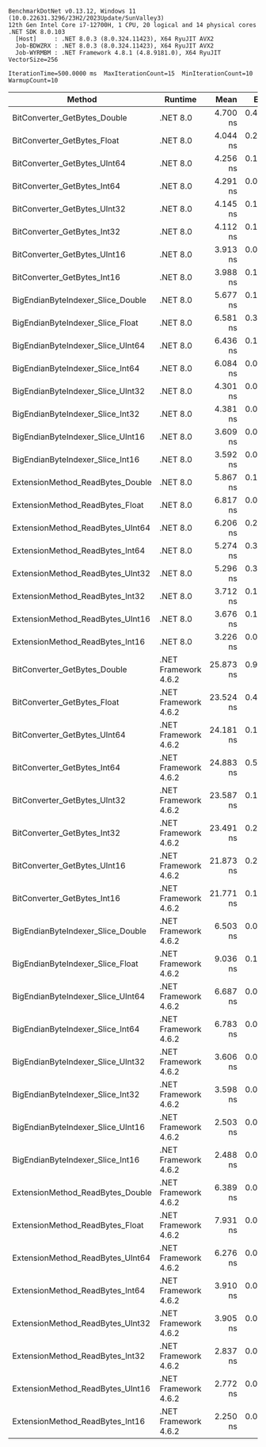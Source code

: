 ```

BenchmarkDotNet v0.13.12, Windows 11 (10.0.22631.3296/23H2/2023Update/SunValley3)
12th Gen Intel Core i7-12700H, 1 CPU, 20 logical and 14 physical cores
.NET SDK 8.0.103
  [Host]     : .NET 8.0.3 (8.0.324.11423), X64 RyuJIT AVX2
  Job-BDWZRX : .NET 8.0.3 (8.0.324.11423), X64 RyuJIT AVX2
  Job-WYRMBM : .NET Framework 4.8.1 (4.8.9181.0), X64 RyuJIT VectorSize=256

IterationTime=500.0000 ms  MaxIterationCount=15  MinIterationCount=10
WarmupCount=10

```

| Method                            | Runtime              |      Mean |     Error |    StdDev | Ratio | RatioSD |
|-----------------------------------|----------------------|----------:|----------:|----------:|------:|--------:|
| BitConverter_GetBytes_Double      | .NET 8.0             |  4.700 ns | 0.4107 ns | 0.3641 ns |  1.21 |    0.10 |
| BitConverter_GetBytes_Float       | .NET 8.0             |  4.044 ns | 0.2149 ns | 0.1794 ns |  1.01 |    0.05 |
| BitConverter_GetBytes_UInt64      | .NET 8.0             |  4.256 ns | 0.1399 ns | 0.1092 ns |  1.08 |    0.04 |
| BitConverter_GetBytes_Int64       | .NET 8.0             |  4.291 ns | 0.0824 ns | 0.0431 ns |  1.08 |    0.03 |
| BitConverter_GetBytes_UInt32      | .NET 8.0             |  4.145 ns | 0.1137 ns | 0.0888 ns |  1.04 |    0.02 |
| BitConverter_GetBytes_Int32       | .NET 8.0             |  4.112 ns | 0.1062 ns | 0.0632 ns |  1.03 |    0.02 |
| BitConverter_GetBytes_UInt16      | .NET 8.0             |  3.913 ns | 0.0502 ns | 0.0299 ns |  0.98 |    0.02 |
| BitConverter_GetBytes_Int16       | .NET 8.0             |  3.988 ns | 0.1058 ns | 0.0700 ns |  1.00 |    0.00 |
| BigEndianByteIndexer_Slice_Double | .NET 8.0             |  5.677 ns | 0.1189 ns | 0.0786 ns |  1.42 |    0.04 |
| BigEndianByteIndexer_Slice_Float  | .NET 8.0             |  6.581 ns | 0.3449 ns | 0.3226 ns |  1.62 |    0.06 |
| BigEndianByteIndexer_Slice_UInt64 | .NET 8.0             |  6.436 ns | 0.1713 ns | 0.1133 ns |  1.61 |    0.03 |
| BigEndianByteIndexer_Slice_Int64  | .NET 8.0             |  6.084 ns | 0.0562 ns | 0.0372 ns |  1.53 |    0.03 |
| BigEndianByteIndexer_Slice_UInt32 | .NET 8.0             |  4.301 ns | 0.0641 ns | 0.0424 ns |  1.08 |    0.03 |
| BigEndianByteIndexer_Slice_Int32  | .NET 8.0             |  4.381 ns | 0.0611 ns | 0.0404 ns |  1.10 |    0.02 |
| BigEndianByteIndexer_Slice_UInt16 | .NET 8.0             |  3.609 ns | 0.0591 ns | 0.0351 ns |  0.91 |    0.02 |
| BigEndianByteIndexer_Slice_Int16  | .NET 8.0             |  3.592 ns | 0.0433 ns | 0.0258 ns |  0.90 |    0.02 |
| ExtensionMethod_ReadBytes_Double  | .NET 8.0             |  5.867 ns | 0.1310 ns | 0.0866 ns |  1.47 |    0.03 |
| ExtensionMethod_ReadBytes_Float   | .NET 8.0             |  6.817 ns | 0.0910 ns | 0.0541 ns |  1.71 |    0.04 |
| ExtensionMethod_ReadBytes_UInt64  | .NET 8.0             |  6.206 ns | 0.2916 ns | 0.2727 ns |  1.59 |    0.06 |
| ExtensionMethod_ReadBytes_Int64   | .NET 8.0             |  5.274 ns | 0.3293 ns | 0.3081 ns |  1.34 |    0.06 |
| ExtensionMethod_ReadBytes_UInt32  | .NET 8.0             |  5.296 ns | 0.3894 ns | 0.3642 ns |  1.31 |    0.10 |
| ExtensionMethod_ReadBytes_Int32   | .NET 8.0             |  3.712 ns | 0.1713 ns | 0.1602 ns |  0.94 |    0.04 |
| ExtensionMethod_ReadBytes_UInt16  | .NET 8.0             |  3.676 ns | 0.1312 ns | 0.1228 ns |  0.93 |    0.04 |
| ExtensionMethod_ReadBytes_Int16   | .NET 8.0             |  3.226 ns | 0.0852 ns | 0.0665 ns |  0.81 |    0.02 |
| BitConverter_GetBytes_Double      | .NET Framework 4.6.2 | 25.873 ns | 0.9933 ns | 0.9291 ns |  6.41 |    0.25 |
| BitConverter_GetBytes_Float       | .NET Framework 4.6.2 | 23.524 ns | 0.4841 ns | 0.3780 ns |  5.90 |    0.10 |
| BitConverter_GetBytes_UInt64      | .NET Framework 4.6.2 | 24.181 ns | 0.1769 ns | 0.0925 ns |  6.07 |    0.12 |
| BitConverter_GetBytes_Int64       | .NET Framework 4.6.2 | 24.883 ns | 0.5361 ns | 0.3876 ns |  6.25 |    0.16 |
| BitConverter_GetBytes_UInt32      | .NET Framework 4.6.2 | 23.587 ns | 0.1744 ns | 0.1154 ns |  5.92 |    0.11 |
| BitConverter_GetBytes_Int32       | .NET Framework 4.6.2 | 23.491 ns | 0.2354 ns | 0.1401 ns |  5.90 |    0.10 |
| BitConverter_GetBytes_UInt16      | .NET Framework 4.6.2 | 21.873 ns | 0.2386 ns | 0.1578 ns |  5.49 |    0.07 |
| BitConverter_GetBytes_Int16       | .NET Framework 4.6.2 | 21.771 ns | 0.1729 ns | 0.1144 ns |  5.46 |    0.11 |
| BigEndianByteIndexer_Slice_Double | .NET Framework 4.6.2 |  6.503 ns | 0.0379 ns | 0.0226 ns |  1.63 |    0.03 |
| BigEndianByteIndexer_Slice_Float  | .NET Framework 4.6.2 |  9.036 ns | 0.1608 ns | 0.0957 ns |  2.27 |    0.04 |
| BigEndianByteIndexer_Slice_UInt64 | .NET Framework 4.6.2 |  6.687 ns | 0.0605 ns | 0.0400 ns |  1.68 |    0.03 |
| BigEndianByteIndexer_Slice_Int64  | .NET Framework 4.6.2 |  6.783 ns | 0.0630 ns | 0.0417 ns |  1.70 |    0.03 |
| BigEndianByteIndexer_Slice_UInt32 | .NET Framework 4.6.2 |  3.606 ns | 0.0372 ns | 0.0221 ns |  0.91 |    0.02 |
| BigEndianByteIndexer_Slice_Int32  | .NET Framework 4.6.2 |  3.598 ns | 0.0694 ns | 0.0459 ns |  0.90 |    0.02 |
| BigEndianByteIndexer_Slice_UInt16 | .NET Framework 4.6.2 |  2.503 ns | 0.0179 ns | 0.0118 ns |  0.63 |    0.01 |
| BigEndianByteIndexer_Slice_Int16  | .NET Framework 4.6.2 |  2.488 ns | 0.0241 ns | 0.0159 ns |  0.62 |    0.01 |
| ExtensionMethod_ReadBytes_Double  | .NET Framework 4.6.2 |  6.389 ns | 0.0863 ns | 0.0571 ns |  1.60 |    0.04 |
| ExtensionMethod_ReadBytes_Float   | .NET Framework 4.6.2 |  7.931 ns | 0.0909 ns | 0.0541 ns |  1.99 |    0.04 |
| ExtensionMethod_ReadBytes_UInt64  | .NET Framework 4.6.2 |  6.276 ns | 0.0537 ns | 0.0319 ns |  1.58 |    0.02 |
| ExtensionMethod_ReadBytes_Int64   | .NET Framework 4.6.2 |  3.910 ns | 0.0752 ns | 0.0447 ns |  0.98 |    0.02 |
| ExtensionMethod_ReadBytes_UInt32  | .NET Framework 4.6.2 |  3.905 ns | 0.0484 ns | 0.0320 ns |  0.98 |    0.02 |
| ExtensionMethod_ReadBytes_Int32   | .NET Framework 4.6.2 |  2.837 ns | 0.0279 ns | 0.0146 ns |  0.71 |    0.02 |
| ExtensionMethod_ReadBytes_UInt16  | .NET Framework 4.6.2 |  2.772 ns | 0.0587 ns | 0.0388 ns |  0.70 |    0.01 |
| ExtensionMethod_ReadBytes_Int16   | .NET Framework 4.6.2 |  2.250 ns | 0.0217 ns | 0.0143 ns |  0.56 |    0.01 |
